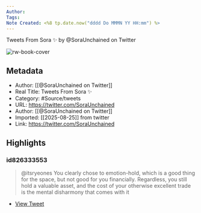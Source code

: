 ```yaml
---
Author: 
Tags:
Note Created: <%8 tp.date.now("dddd Do MMMN YY HH:mm") %>
---
```

Tweets From Sora ✨ by @SoraUnchained on Twitter

![rw-book-cover](https://pbs.twimg.com/profile_images/1741320993921249280/LWIuzPjJ.jpg)

## Metadata
- Author: [[@SoraUnchained on Twitter]]
- Real Title: Tweets From Sora ✨
- Category: #Source/tweets
- URL: https://twitter.com/SoraUnchained
- Author: [[@SoraUnchained on Twitter]]
- Imported: [[2025-08-25]] from twitter
- Link: https://twitter.com/SoraUnchained

## Highlights
### id826333553

> @itsryeones You clearly chose to emotion-hold, which is a good thing for the space, but not good for you financially. Regardless, you still hold a valuable asset, and the cost of your otherwise excellent trade is the mental disharmony that comes with it

 * [View Tweet](https://twitter.com/SoraUnchained/status/1869237414113444082)
